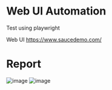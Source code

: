 # Web UI Automation
Test using playwright

Web UI https://www.saucedemo.com/

# Report

![image](https://github.com/user-attachments/assets/c6bb9a53-a8fc-4dd2-9a96-2da03e23aecf)
![image](https://github.com/user-attachments/assets/c0f23a52-ad28-4067-8030-72761f407125)
